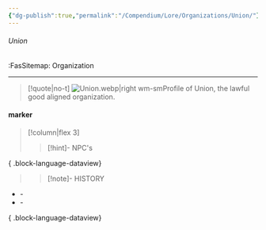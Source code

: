 ```yaml
---
{"dg-publish":true,"permalink":"/Compendium/Lore/Organizations/Union/"}
---
```



###### Union
<span class="sub2">:FasSitemap: Organization</span>
___

> [!quote|no-t]
>![Union.webp|right wm-sm](/img/user/Assets/Images/Lore/Union.webp)Profile of Union, the lawful good aligned organization.

#### marker
> [!column|flex 3]
>>[!hint]- NPC's

{ .block-language-dataview}
>
>>[!note]- HISTORY
- \-
- \-

{ .block-language-dataview}

